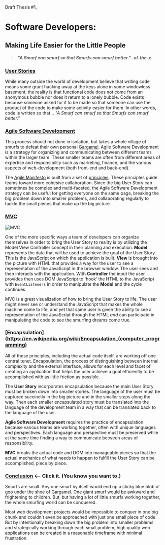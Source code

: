 Draft Thesis #1_

# Software Developers:
## Making Life Easier for the Little People

> ##### _"A Smurf can smurf so that Smurfs can smurf better."_ -al-the-x

### [User Stories](http://www.agilemodeling.com/artifacts/userStory.htm)
While many outside the world of development believe that writing code means some grunt hacking away at the keys alone in some windowless basement, the reality is that functional code does not come from an anonymous bubble nor does it return to a lonely bubble. Code exists because someone asked for it to be made so that someone can use the product of the code to make some activity easier for them.  In other words, code is written so that... _"A Smurf can smurf so that Smurfs can smurf better."_

### [Agile Software Development](https://en.wikipedia.org/wiki/Agile_software_development)

This process should not done in isolation, but takes a whole village of smurfs to defeat their own personal [Gargamel](https://en.wikipedia.org/wiki/Gargamel). Agile Software Development is a strategy for organizing and communicating between different teams within the larger team. These smaller teams are often from different areas of expertise and responsibility such as marketing, finance, and the various aspects of web-development (both front-end and back-end).  

The [Agile Manifesto](http://www.agilemanifesto.org/) is built from a set of [principles](http://www.agilemanifesto.org/principles.html). These principles guide teams toward more cohesive collaboration. Since the big User Story can sometimes be complex and multi-faceted, the Agile Software Development strategy can be useful for getting everyone on the same page, breaking the big problem down into smaller problems, and collaborating regularly to tackle the small pieces that make up the big picture.

### [MVC](https://en.wikipedia.org/wiki/Model%E2%80%93view%E2%80%93controller)
![MVC](https://en.wikipedia.org/wiki/Model%E2%80%93view%E2%80%93controller#/media/File:MVC-Process.svg)

One of the more specific ways a team of developers can organize themselves in order to bring the User Story to reality is by utilizing the Model View Controller concept in their planning and execution.  **Model** represents the data that will be used to achieve the goal of the User Story.  This is the JavaScript on which the application is built.  **View** is brought into the picture with HTML that provides a way for the user to see a representation of the JavaScript in the browser window.  The user sees and then interacts with the application.  With **Controller** the input the user provides then uses DOM JavaScript to 'hook' the HTML to the JavaScript with `EventListeners` in order to manipulate the **Model** and the cycle continues.

MVC is a great visualization of how to bring the User Story to life.  The user might never see or understand the JavaScript that makes the whole machine come to life, and yet that same user is given the ability to see a representation of the JavaScript through the HTML _and_ can participate in manipulating the code to see the smurfing dreams come true.

### [Encapsulation](https://en.wikipedia.org/wiki/Encapsulation_(computer_programming)

All of these principles, including the actual code itself, are working off one central tenet. Encapsulation, the process of distinguishing between internal complexity and the external interface, allows for each level and facet
of creating an application that helps the user achieve a goal efficiently to be accomplished with as little friction as possible.  

The **User Story** incorporates encapsulation because the main User Story must be broken down into smaller stories.  The language of the user must be captured succinctly in the big picture and in the smaller steps along the way.  Then each smaller encapsulated story must be translated into the language of the development team in a way that can be translated back to the language of the user.

**Agile Software Development** requires the practice of encapsulation because various teams are working together, often with unique languages and perspectives.  Each language and perspective must be preserved while at the same time finding a way to communicate between areas of responsibility.

**MVC** breaks the actual code and DOM into manageable pieces so that the actual mechanics of what needs to happen to fulfill the User Story can be accomplished, piece by piece.

### [Conclusion](https://youtu.be/RqbpzEHuO2g) <-- Click it.  (You know you want to.)
Smurfs are small.  Any one smurf by itself would end up a sticky blue blob of goo under the shoe of Gargamel.  One giant smurf would be awkward and frightening to children.  But, but having a lot of little smurfs working together, the whole smurfing world can be conquered.  

Most web development projects would be impossible to conquer in one big chunk and couldn't even be approached with just one small piece of code.  But by intentionally breaking down the big problem into smaller problems and strategically working through each small problem, high quality web applications can be created in a reasonable timeframe with minimal frustration.
